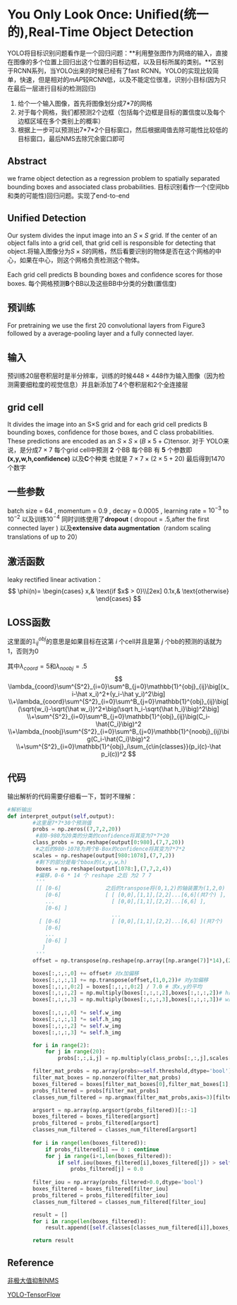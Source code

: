 # You Only Look Once: Uniﬁed(统一的),Real-Time Object Detection

YOLO将目标识别问题看作是一个回归问题：**利用整张图作为网络的输入，直接在图像的多个位置上回归出这个位置的目标边框，以及目标所属的类别。**区别于RCNN系列，当YOLO出来的时候已经有了fast RCNN。YOLO的实现比较简单，快速，但是相对的$mAP$较RCNN低，以及不能定位很准，识别小目标(因为只在最后一层进行目标的检测回归)

1. 给个一个输入图像，首先将图像划分成7\*7的网格
2. 对于每个网格，我们都预测2个边框（包括每个边框是目标的置信度以及每个边框区域在多个类别上的概率）
3. 根据上一步可以预测出7\*7\*2个目标窗口，然后根据阈值去除可能性比较低的目标窗口，最后NMS去除冗余窗口即可

## Abstract

  we frame object detection as a regression problem to spatially separated bounding boxes and associated class probabilities. 目标识别看作一个(空间bb和类的可能性)回归问题。实现了end-to-end

## Unified Detection

Our system divides the input image into an $S\times S$ grid. If the center of an object falls into a grid cell, that grid cell is responsible for detecting that object.将输入图像分为$S \times S$的网格，然后看要识别的物体是否在这个网格的中心，如果在中心，则这个网格负责检测这个物体。

Each grid cell predicts B bounding boxes and conﬁdence scores for those boxes. 每个网格预测**B**个BB以及这些BB中分类的分数(置信度)

## 预训练

For pretraining we use the ﬁrst 20 convolutional layers from Figure3 followed by a average-pooling layer and a fully connected layer. 

## 输入

预训练20层卷积层时是半分辨率，训练的时候$448\times448$作为输入图像（因为检测需要细粒度的视觉信息）并且新添加了4个卷积层和2个全连接层

## grid cell

It divides the image into an S×S grid and for each grid cell predicts B bounding boxes, conﬁdence for those boxes, and C class probabilities. These predictions are encoded as an $S \times S \times (B \times 5 + C)$tensor. 对于 YOLO来说，是分成$7\times7$ 每个grid cell中预测 **2** 个BB 每个BB 有 **5** 个参数即 **(x,y,w,h,confidence)** 以及**C**个种类 也就是 $7\times7\times(2\times5+20)$ 最后得到1470个数字

## 一些参数

batch size = 64 , momentum = 0.9 , decay = 0.0005 , learning rate = $10^{-3}$ to $10^{-2}$ 以及训练$10^{-4}$ 同时训练使用了**dropout** ( dropout = .5,after the first connected layer ) 以及**extensive data augmentation**（random scaling translations of up to $20$）

## 激活函数

leaky rectified linear activation：
$$
\phi(n)=
\begin{cases}
x,& \text{if $x$ > 0}\\[2ex]
0.1x,& \text{otherwise}
\end{cases}
$$


## LOSS函数

这里面的$\mathbb{1}_{ij}^{obj}$的意思是如果目标在这第 $i$ 个cell并且是第 $j$ 个bb的预测的话就为1，否则为0

其中$\lambda_{coord}=5$和$\lambda_{noobj}=.5$
$$
\lambda_{coord}\sum^{S^2}_{i=0}\sum^B_{j=0}\mathbb{1}^{obj}_{ij}\big[(x_i-\hat x_i)^2+(y_i-\hat y_i)^2\big] \\+\lambda_{coord}\sum^{S^2}_{i=0}\sum^B_{j=0}\mathbb{1}^{obj}_{ij}\big[(\sqrt{w_i}-\sqrt{\hat w_i})^2+\big(\sqrt h_i-\sqrt{\hat h_i}\big)^2\big]
\\+\sum^{S^2}_{i=0}\sum^B_{j=0}\mathbb{1}^{obj}_{ij}\big(C_i-\hat{C_i}\big)^2
\\+\lambda_{noobj}\sum^{S^2}_{i=0}\sum^B_{j=0}\mathbb{1}^{noobj}_{ij}\big(C_i-\hat{C_i}\big)^2
\\+\sum^{S^2}_{i=0}\mathbb{1}^{obj}_i\sum_{c\in{classes}}(p_i(c)-\hat p_i(c))^2
$$

## 代码

输出解析的代码需要仔细看一下，暂时不理解：

```python
#解析输出
def interpret_output(self,output):
    	#这里是7*7*30个预测值
		probs = np.zeros((7,7,2,20))
         #前0-980为20类的分类的confidence将其变为7*7*20
		class_probs = np.reshape(output[0:980],(7,7,20))
         #之后的980-1078为两个B-Box的confidence将其变为7*7*2
		scales = np.reshape(output[980:1078],(7,7,2))
         #剩下的部分是每个bbox的(x,y,w,h)
         boxes = np.reshape(output[1078:],(7,7,2,4))
         #偏移，0-6 * 14 个 reshape 之后 为2 7 7 
         '''
         [[ [0-6]              之后的transpose将(0,1,2)的轴装置为(1,2,0)
            [0-6]              [ [ [0,0],[1,1],[2,2]...[6,6](共7个) ],
            ...                  [ [0,0],[1,1],[2,2]...[6,6] ],
            [0-6] ]
                                 ...
          [ [0-6]                [ [0,0],[1,1],[2,2]...[6,6] ](共7个)  ]
            [0-6]
            ...
            [0-6] ]
           ]
         '''
		offset = np.transpose(np.reshape(np.array([np.arange(7)]*14),(2,7,7)),(1,2,0))

		boxes[:,:,:,0] += offset# 对x加偏移
		boxes[:,:,:,1] += np.transpose(offset,(1,0,2))# 对y加偏移
		boxes[:,:,:,0:2] = boxes[:,:,:,0:2] / 7.0 # 求x,y的平均
		boxes[:,:,:,2] = np.multiply(boxes[:,:,:,2],boxes[:,:,:,2])# h的平方
		boxes[:,:,:,3] = np.multiply(boxes[:,:,:,3],boxes[:,:,:,3])# w的平方
		
		boxes[:,:,:,0] *= self.w_img
		boxes[:,:,:,1] *= self.h_img
		boxes[:,:,:,2] *= self.w_img
		boxes[:,:,:,3] *= self.h_img

		for i in range(2):
			for j in range(20):
				probs[:,:,i,j] = np.multiply(class_probs[:,:,j],scales[:,:,i])

		filter_mat_probs = np.array(probs>=self.threshold,dtype='bool')
		filter_mat_boxes = np.nonzero(filter_mat_probs)
		boxes_filtered = boxes[filter_mat_boxes[0],filter_mat_boxes[1],filter_mat_boxes[2]]
		probs_filtered = probs[filter_mat_probs]
		classes_num_filtered = np.argmax(filter_mat_probs,axis=3)[filter_mat_boxes[0],filter_mat_boxes[1],filter_mat_boxes[2]] 

		argsort = np.array(np.argsort(probs_filtered))[::-1]
		boxes_filtered = boxes_filtered[argsort]
		probs_filtered = probs_filtered[argsort]
		classes_num_filtered = classes_num_filtered[argsort]
		
		for i in range(len(boxes_filtered)):
			if probs_filtered[i] == 0 : continue
			for j in range(i+1,len(boxes_filtered)):
				if self.iou(boxes_filtered[i],boxes_filtered[j]) > self.iou_threshold : 
					probs_filtered[j] = 0.0
		
		filter_iou = np.array(probs_filtered>0.0,dtype='bool')
		boxes_filtered = boxes_filtered[filter_iou]
		probs_filtered = probs_filtered[filter_iou]
		classes_num_filtered = classes_num_filtered[filter_iou]

		result = []
		for i in range(len(boxes_filtered)):
			result.append([self.classes[classes_num_filtered[i]],boxes_filtered[i][0],boxes_filtered[i][1],boxes_filtered[i][2],boxes_filtered[i][3],probs_filtered[i]])

		return result

```



## Reference

[非极大值抑制NMS](https://www.julyedu.com/question/big/kp_id/26/ques_id/2141)

[YOLO-TensorFlow](https://github.com/gliese581gg/YOLO_tensorflow)